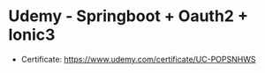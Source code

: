 # Udemy - Springboot + Oauth2 + Ionic3

* Certificate: https://www.udemy.com/certificate/UC-POPSNHWS
